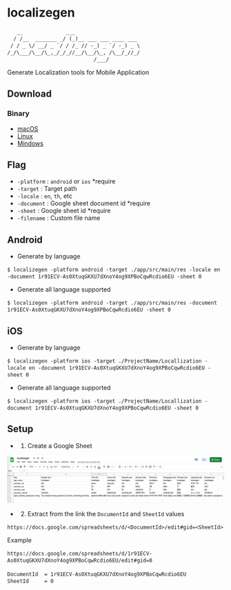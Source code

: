# localizegen

```shell
   __              ___                     
  / /__  _______ _/ (_)__ ___ ___ ____ ___ 
 / / _ \/ __/ _ `/ / /_ // -_) _ `/ -_) _ \
/_/\___/\__/\_,_/_/_//__/\__/\_, /\__/_//_/
                            /___/          

```

Generate Localization tools for Mobile Application

## Download

### Binary

- [macOS](https://github.com/prongbang/localizegen/blob/master/binary/macos/localizegen?raw=true)
- [Linux](https://github.com/prongbang/localizegen/blob/master/binary/linux/localizegen?raw=true)
- [Mindows](https://github.com/prongbang/localizegen/blob/master/binary/windows/localizegen.exe?raw=true)

## Flag

- `-platform`   : `android` or `ios`        *require
- `-target`     : Target path
- `-locale`     : `en`, `th`, etc
- `-document`   : Google sheet document id  *require
- `-sheet`      : Google sheet id           *require
- `-filename`   : Custom file name

## Android

- Generate by language

```shell script
$ localizegen -platform android -target ./app/src/main/res -locale en -document 1r91ECV-As0XtuqGKXU7dXnoY4og9XPBoCqwRcdio6EU -sheet 0
```

- Generate all language supported

```shell script
$ localizegen -platform android -target ./app/src/main/res -document 1r91ECV-As0XtuqGKXU7dXnoY4og9XPBoCqwRcdio6EU -sheet 0
```

## iOS

- Generate by language

```shell script
$ localizegen -platform ios -target ./ProjectName/Locallization -locale en -document 1r91ECV-As0XtuqGKXU7dXnoY4og9XPBoCqwRcdio6EU -sheet 0
```

- Generate all language supported

```shell script
$ localizegen -platform ios -target ./ProjectName/Locallization -document 1r91ECV-As0XtuqGKXU7dXnoY4og9XPBoCqwRcdio6EU -sheet 0
```

## Setup

- 1. Create a Google Sheet

![Localize](/docs/sheet-localize.png)

- 2. Extract from the link the `DocumentId` and `SheetId` values

```shell script
https://docs.google.com/spreadsheets/d/<DocumentId>/edit#gid=<SheetId>
```

Example

```shell script
https://docs.google.com/spreadsheets/d/1r91ECV-As0XtuqGKXU7dXnoY4og9XPBoCqwRcdio6EU/edit#gid=0

DocumentId  = 1r91ECV-As0XtuqGKXU7dXnoY4og9XPBoCqwRcdio6EU
SheetId     = 0
```
